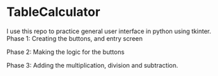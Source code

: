 # TableCalculator
I use this repo to practice general user interface in python using tkinter.
Phase 1: Creating the buttons, and entry screen


Phase 2: Making the logic for the buttons


Phase 3: Adding the multiplication, division and subtraction.
